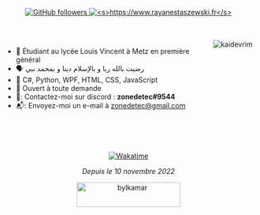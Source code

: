 <p align="center">
  <a href="github.com/zonetecde">  
    <img alt="GitHub followers" src="https://img.shields.io/github/followers/zonetecde?style=for-the-badge">
  </a>
  <a href="github.com/zonetecde">
    <img alt="<s>https://www.rayanestaszewski.fr</s>" src="https://img.shields.io/github/stars/zonetecde?style=for-the-badge">
  </a>
</p>
<br/><br/>
<a href="#zonetecde-title">
  
  <img src="https://github-readme-stats.vercel.app/api?username=zonetecde&bg_color=30,e96443,904e95&title_color=fff&text_color=fff" alt="kaidevrim" align="right" />

</a>

* :office:  Étudiant au lycée Louis Vincent à Metz en première général 
* 🗣️  رضيت بالله ربا و بالإسلام دينا و بمحمد نبي
* :seedling:   C#, Python, WPF, HTML, CSS, JavaScript  
* :speech_balloon:   Ouvert à toute demande
* 🐧:   Contactez-moi sur discord : **zonedetec#9544**
* 📬:   Envoyez-moi un e-mail à zonedetec@gmail.com

<br>
<br/>

<br/>
<p align="center">
   <a href="https://wakatime.com/@zonetecde">  
    <img alt="Wakatime" src="https://github-readme-stats.vercel.app/api/wakatime?username=@zonetecde&custom_title=Coding%20activity">
  </a>
  
  <p align="center"><i>Depuis le 10 novembre 2022</i></p>
</p> 

  <p align="center"><a  href="https://www.buymeacoffee.com/zonetecde">  <img src="https://cdn.buymeacoffee.com/buttons/v2/default-yellow.png"  height="50"  width="210"  alt="bylkamar"  /></a></p>




